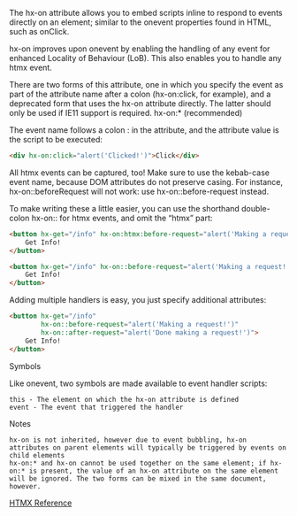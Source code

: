 The hx-on attribute allows you to embed scripts inline to respond to events directly on an element; similar to the onevent properties found in HTML, such as onClick.

hx-on improves upon onevent by enabling the handling of any event for enhanced Locality of Behaviour (LoB). This also enables you to handle any htmx event.

There are two forms of this attribute, one in which you specify the event as part of the attribute name after a colon (hx-on:click, for example), and a deprecated form that uses the hx-on attribute directly. The latter should only be used if IE11 support is required.
hx-on:* (recommended)

The event name follows a colon : in the attribute, and the attribute value is the script to be executed:

```html
<div hx-on:click="alert('Clicked!')">Click</div>
```

All htmx events can be captured, too! Make sure to use the kebab-case event name, because DOM attributes do not preserve casing. For instance, hx-on::beforeRequest will not work: use hx-on::before-request instead.

To make writing these a little easier, you can use the shorthand double-colon hx-on:: for htmx events, and omit the “htmx” part:

<!-- These two are equivalent -->
```html
<button hx-get="/info" hx-on:htmx:before-request="alert('Making a request!')">
    Get Info!
</button>
```

```html
<button hx-get="/info" hx-on::before-request="alert('Making a request!')">
    Get Info!
</button>
```

Adding multiple handlers is easy, you just specify additional attributes:

```html
<button hx-get="/info"
        hx-on::before-request="alert('Making a request!')"
        hx-on::after-request="alert('Done making a request!')">
    Get Info!
</button>
```

Symbols

Like onevent, two symbols are made available to event handler scripts:

    this - The element on which the hx-on attribute is defined
    event - The event that triggered the handler

Notes

    hx-on is not inherited, however due to event bubbling, hx-on attributes on parent elements will typically be triggered by events on child elements
    hx-on:* and hx-on cannot be used together on the same element; if hx-on:* is present, the value of an hx-on attribute on the same element will be ignored. The two forms can be mixed in the same document, however.

[HTMX Reference](https://htmx.org/attributes/hx-on/)
